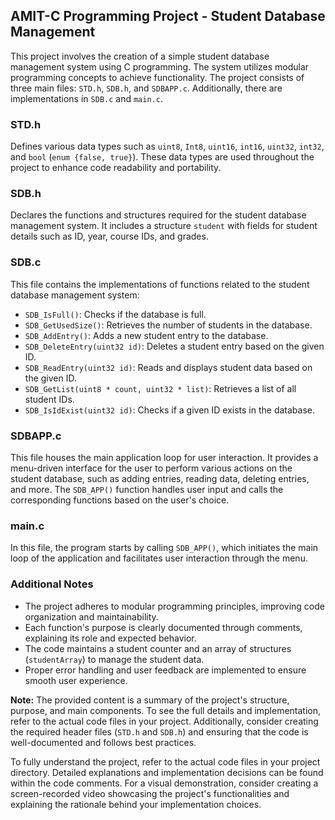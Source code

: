 ## AMIT-C Programming Project - Student Database Management

This project involves the creation of a simple student database management system using C programming. The system utilizes modular programming concepts to achieve functionality. The project consists of three main files: `STD.h`, `SDB.h`, and `SDBAPP.c`. Additionally, there are implementations in `SDB.c` and `main.c`.

### STD.h

Defines various data types such as `uint8`, `Int8`, `uint16`, `int16`, `uint32`, `int32`, and `bool` (`enum {false, true}`). These data types are used throughout the project to enhance code readability and portability.

### SDB.h

Declares the functions and structures required for the student database management system. It includes a structure `student` with fields for student details such as ID, year, course IDs, and grades.

### SDB.c

This file contains the implementations of functions related to the student database management system:

- `SDB_IsFull()`: Checks if the database is full.
- `SDB_GetUsedSize()`: Retrieves the number of students in the database.
- `SDB_AddEntry()`: Adds a new student entry to the database.
- `SDB_DeleteEntry(uint32 id)`: Deletes a student entry based on the given ID.
- `SDB_ReadEntry(uint32 id)`: Reads and displays student data based on the given ID.
- `SDB_GetList(uint8 * count, uint32 * list)`: Retrieves a list of all student IDs.
- `SDB_IsIdExist(uint32 id)`: Checks if a given ID exists in the database.

### SDBAPP.c

This file houses the main application loop for user interaction. It provides a menu-driven interface for the user to perform various actions on the student database, such as adding entries, reading data, deleting entries, and more. The `SDB_APP()` function handles user input and calls the corresponding functions based on the user's choice.

### main.c

In this file, the program starts by calling `SDB_APP()`, which initiates the main loop of the application and facilitates user interaction through the menu.

### Additional Notes

- The project adheres to modular programming principles, improving code organization and maintainability.
- Each function's purpose is clearly documented through comments, explaining its role and expected behavior.
- The code maintains a student counter and an array of structures (`studentArray`) to manage the student data.
- Proper error handling and user feedback are implemented to ensure smooth user experience.

**Note:** The provided content is a summary of the project's structure, purpose, and main components. To see the full details and implementation, refer to the actual code files in your project. Additionally, consider creating the required header files (`STD.h` and `SDB.h`) and ensuring that the code is well-documented and follows best practices.

To fully understand the project, refer to the actual code files in your project directory. Detailed explanations and implementation decisions can be found within the code comments. For a visual demonstration, consider creating a screen-recorded video showcasing the project's functionalities and explaining the rationale behind your implementation choices.
